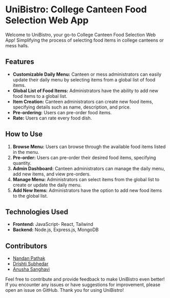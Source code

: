 # UniBistro: College Canteen Food Selection Web App

Welcome to UniBistro, your go-to College Canteen Food Selection Web App! Simplifying the process of selecting food items in college canteens or mess halls.

## Features

- **Customizable Daily Menu:** Canteen or mess administrators can easily update their daily menu by selecting items from a global list of food items.
- **Global List of Food Items:** Administrators have the ability to add new food items to a global list.
- **Item Creation:** Canteen administrators can create new food items, specifying details such as name, description, and price.
- **Pre-ordering:** Users can pre-order food items.
- **Rate:** Users can rate every food dish.


## How to Use

1. **Browse Menu:** Users can browse through the available food items listed in the menu.
2. **Pre-order:** Users can pre-order their desired food items, specifying quantity.
3. **Admin Dashboard:** Canteen administrators can manage the daily menu, add new items, and view pre-orders.
4. **Manage Menu:** Administrators can select items from the global list to create or update the daily menu.
5. **Add New Items:** Administrators have the option to add new food items to the global list.

## Technologies Used

- **Frontend:** JavaScript- React, Tailwind
- **Backend:** Node.js, Express.js, MongoDB

## Contributors

- [Nandan Pathak](https://github.com/nandanpathakk)
- [Drishti Subhedar](https://github.com/drishtisubhedar)
- [Anusha Sanghavi](https://github.com/Anusha-29)

Feel free to contribute and provide feedback to make UniBistro even better! If you encounter any issues or have suggestions for improvement, please open an issue on GitHub. Thank you for using UniBistro!


